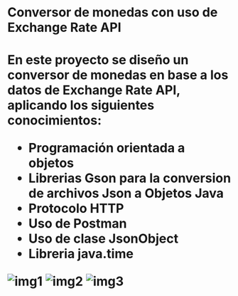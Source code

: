 <h1>Conversor de monedas con uso de Exchange Rate API<h1/>

<p>En este proyecto se diseño un conversor de monedas en base a los datos de Exchange Rate API, aplicando los siguientes conocimientos: </p>

<ul>
  <li>Programación orientada a objetos</li>
  <li>Librerias Gson para la conversion de archivos Json a Objetos Java</li>
  <li>Protocolo HTTP</li>
  <li>Uso de Postman</li>
  <li>Uso de clase JsonObject</li>
  <li>Libreria java.time</li>
</ul>

<img src="conversion1.png" alt="img1"><img/> 
<img src="conversion2.png" alt="img2"><img/> 
<img src="conversion3.png" alt="img3"><img/> 
